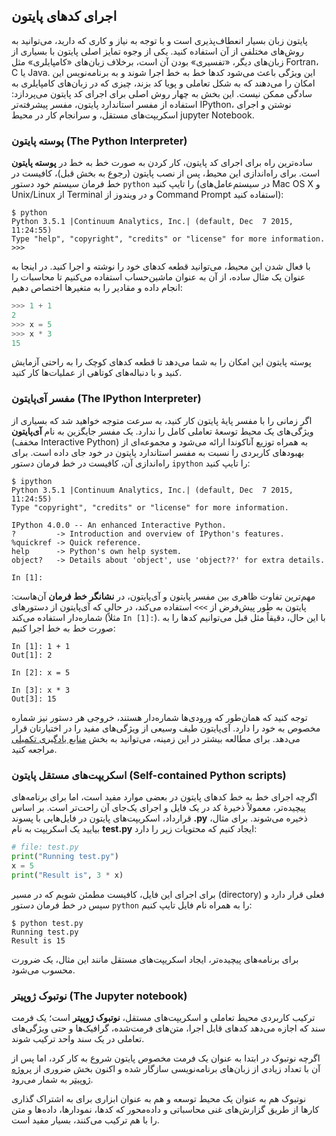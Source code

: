 ## اجرای کدهای پایتون


پایتون زبان بسیار انعطاف‌پذیری است و با توجه به نیاز و کاری که دارید، می‌توانید به روش‌های مختلفی از آن استفاده کنید.
یکی از وجوه تمایز اصلی پایتون با بسیاری از زبان‌های دیگر، «تفسیری» بودن آن است، برخلاف زبان‌های «کامپایلری» مثل Fortran، C یا Java.
این ویژگی باعث می‌شود کدها خط به خط اجرا شوند و به برنامه‌نویس این امکان را می‌دهند که به شکل تعاملی و پویا کد بزند، چیزی که در زبان‌های کامپایلری به سادگی ممکن نیست. این بخش به چهار روش اصلی برای اجرای کد پایتون می‌پردازد: استفاده از مفسر استاندارد پایتون، مفسر پیشرفته‌تر IPython، نوشتن و اجرای اسکریپت‌های مستقل، و سرانجام کار در محیط jupyter Notebook.

### پوسته پایتون (The Python Interpreter)

ساده‌ترین راه برای اجرای کد پایتون، کار کردن به صورت خط به خط در **پوسته پایتون** است.
برای راه‌اندازی این محیط، پس از نصب پایتون (رجوع به بخش قبل)، کافیست در خط فرمان سیستم خود دستور `python` را تایپ کنید
(در سیستم‌عامل‌های Mac OS X و Unix/Linux از Terminal و در ویندوز از Command Prompt استفاده کنید):

```
$ python
Python 3.5.1 |Continuum Analytics, Inc.| (default, Dec  7 2015, 11:24:55)
Type "help", "copyright", "credits" or "license" for more information.
>>>
```

با فعال شدن این محیط، می‌توانید قطعه کدهای خود را نوشته و اجرا کنید.
در اینجا به عنوان یک مثال ساده، از آن به عنوان ماشین‌حساب استفاده می‌کنیم تا محاسبات را انجام داده و مقادیر را به متغیرها اختصاص دهیم:

``` python
>>> 1 + 1
2
>>> x = 5
>>> x * 3
15
```

پوسته پایتون این امکان را به شما می‌دهد تا قطعه کدهای کوچک را به راحتی آزمایش کنید و با دنباله‌های کوتاهی از عملیات‌ها کار کنید.

### مفسر آی‌پایتون (The IPython Interpreter)

اگر زمانی را با مفسر پایهٔ پایتون کار کنید، به سرعت متوجه خواهید شد که بسیاری از ویژگی‌های یک محیط توسعهٔ تعاملی کامل را ندارد.
یک مفسر جایگزین به نام **آی‌پایتون** (مخفف Interactive Python) به همراه توزیع آناکوندا ارائه می‌شود و مجموعه‌ای از بهبودهای کاربردی را نسبت به مفسر استاندارد پایتون در خود جای داده است.
برای راه‌اندازی آن، کافیست در خط فرمان دستور `ipython` را تایپ کنید:

```
$ ipython
Python 3.5.1 |Continuum Analytics, Inc.| (default, Dec  7 2015, 11:24:55) 
Type "copyright", "credits" or "license" for more information.

IPython 4.0.0 -- An enhanced Interactive Python.
?         -> Introduction and overview of IPython's features.
%quickref -> Quick reference.
help      -> Python's own help system.
object?   -> Details about 'object', use 'object??' for extra details.

In [1]: 
```

مهم‌ترین تفاوت ظاهری بین مفسر پایتون و آی‌پایتون، در **نشانگر خط فرمان** آن‌هاست: پایتون به طور پیش‌فرض از `>>>` استفاده می‌کند، در حالی که آی‌پایتون از دستورهای شماره‌دار استفاده می‌کند (مثلاً `In [1]:`).
با این حال، دقیقاً مثل قبل می‌توانیم کدها را به صورت خط به خط اجرا کنیم:

``` ipython
In [1]: 1 + 1
Out[1]: 2

In [2]: x = 5

In [3]: x * 3
Out[3]: 15
```

توجه کنید که همان‌طور که ورودی‌ها شماره‌دار هستند، خروجی هر دستور نیز شماره مخصوص به خود را دارد.
آی‌پایتون طیف وسیعی از ویژگی‌های مفید را در اختیارتان قرار می‌دهد. برای مطالعه بیشتر در این زمینه، می‌توانید به بخش [منابع یادگیری تکمیلی](16-Further-Resources.ipynb) مراجعه کنید.


### اسکریپت‌های مستقل پایتون (Self-contained Python scripts)

اگرچه اجرای خط به خط کدهای پایتون در بعضی موارد مفید است، اما برای برنامه‌های پیچیده‌تر، معمولاً ذخیرهٔ کد در یک فایل و اجرای یک‌جای آن راحت‌تر است.
بر اساس قرارداد، اسکریپت‌های پایتون در فایل‌هایی با پسوند **.py** ذخیره می‌شوند.
برای مثال، بیایید یک اسکریپت به نام **test.py** ایجاد کنیم که محتویات زیر را دارد:

``` python
# file: test.py
print("Running test.py")
x = 5
print("Result is", 3 * x)
```

برای اجرای این فایل، کافیست مطمئن شویم که در مسیر (directory) فعلی قرار دارد و سپس در خط فرمان دستور `python` را به همراه نام فایل تایپ کنیم:

```
$ python test.py
Running test.py
Result is 15
```

برای برنامه‌های پیچیده‌تر، ایجاد اسکریپت‌های مستقل مانند این مثال، یک ضرورت محسوب می‌شود.

### نوتبوک ژوپیتر (The Jupyter notebook)

ترکیب کاربردی محیط تعاملی و اسکریپت‌های مستقل، **نوتبوک ژوپیتر** است؛ یک فرمت سند که اجازه می‌دهد کدهای قابل اجرا، متن‌های فرمت‌شده، گرافیک‌ها و حتی ویژگی‌های تعاملی در یک سند واحد ترکیب شوند.

اگرچه نوتبوک در ابتدا به عنوان یک فرمت مخصوص پایتون شروع به کار کرد، اما پس از آن با تعداد زیادی از زبان‌های برنامه‌نویسی سازگار شده و اکنون بخش ضروری از [پروژه ژوپیتر](https://jupyter.org/) به شمار می‌رود.

نوتبوک هم به عنوان یک محیط توسعه و هم به عنوان ابزاری برای به اشتراک گذاری کارها از طریق گزارش‌های غنی محاسباتی و داده‌محور که کدها، نمودارها، داده‌ها و متن را با هم ترکیب می‌کنند، بسیار مفید است.